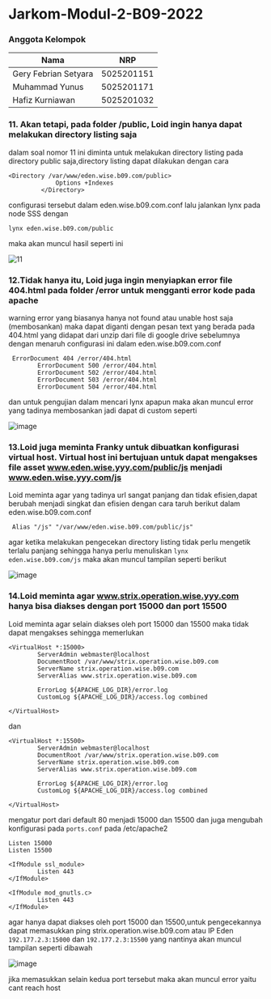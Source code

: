 # Jarkom-Modul-2-B09-2022

### Anggota Kelompok
| Nama                 | NRP        |
|----------------------|------------|
| Gery Febrian Setyara | 5025201151 |
| Muhammad Yunus       | 5025201171 |
| Hafiz Kurniawan      | 5025201032 |


### 11. Akan tetapi, pada folder /public, Loid ingin hanya dapat melakukan directory listing saja

dalam soal nomor 11 ini diminta untuk melakukan directory listing pada directory public saja,directory listing dapat dilakukan dengan cara
```
<Directory /var/www/eden.wise.b09.com/public>
             Options +Indexes
         </Directory>
```
configurasi tersebut dalam eden.wise.b09.com.conf lalu jalankan lynx pada node SSS dengan
```
lynx eden.wise.b09.com/public
```
maka akan muncul hasil seperti ini

![11](https://user-images.githubusercontent.com/92217354/198834835-e7448a41-ae72-41a0-a9c1-5b8c6332cde6.jpeg)

### 12.Tidak hanya itu, Loid juga ingin menyiapkan error file 404.html pada folder /error untuk mengganti error kode pada apache

warning error yang biasanya hanya not found atau unable host saja (membosankan) maka dapat diganti dengan pesan text yang  berada pada 404.html yang didapat dari unzip dari file di google drive sebelumnya dengan menaruh configurasi ini dalam eden.wise.b09.com.conf
```
 ErrorDocument 404 /error/404.html
        ErrorDocument 500 /error/404.html
        ErrorDocument 502 /error/404.html
        ErrorDocument 503 /error/404.html
        ErrorDocument 504 /error/404.html
```
dan untuk pengujian dalam mencari lynx apapun maka akan muncul error yang tadinya membosankan jadi dapat di custom seperti

![image](https://user-images.githubusercontent.com/92217354/198835044-d3dc3244-5a92-4e3c-9c13-e82aac8dc475.png)

### 13.Loid juga meminta Franky untuk dibuatkan konfigurasi virtual host. Virtual host ini bertujuan untuk dapat mengakses file asset www.eden.wise.yyy.com/public/js menjadi www.eden.wise.yyy.com/js

Loid meminta agar yang tadinya url sangat panjang dan tidak efisien,dapat berubah menjadi singkat dan efisien dengan cara taruh berikut dalam eden.wise.b09.com.conf

```
 Alias "/js" "/var/www/eden.wise.b09.com/public/js"
```
agar ketika melakukan pengecekan directory listing tidak perlu mengetik terlalu panjang sehingga hanya perlu menuliskan `lynx eden.wise.b09.com/js` maka akan muncul tampilan seperti berikut 

![image](https://user-images.githubusercontent.com/92217354/198835225-9b892a81-875d-4bf5-878b-149976ed5ab4.png)

### 14.Loid meminta agar www.strix.operation.wise.yyy.com hanya bisa diakses dengan port 15000 dan port 15500

Loid meminta agar selain diakses oleh port 15000 dan 15500 maka tidak dapat mengakses sehingga memerlukan 
```
<VirtualHost *:15000>
        ServerAdmin webmaster@localhost
        DocumentRoot /var/www/strix.operation.wise.b09.com
        ServerName strix.operation.wise.b09.com
        ServerAlias www.strix.operation.wise.b09.com

        ErrorLog ${APACHE_LOG_DIR}/error.log
        CustomLog ${APACHE_LOG_DIR}/access.log combined

</VirtualHost>
```
dan
```
<VirtualHost *:15500>
        ServerAdmin webmaster@localhost
        DocumentRoot /var/www/strix.operation.wise.b09.com
        ServerName strix.operation.wise.b09.com
        ServerAlias www.strix.operation.wise.b09.com

        ErrorLog ${APACHE_LOG_DIR}/error.log
        CustomLog ${APACHE_LOG_DIR}/access.log combined

</VirtualHost>
```
mengatur port dari default 80 menjadi 15000 dan 15500 dan juga mengubah konfigurasi pada `ports.conf` pada /etc/apache2 
```
Listen 15000
Listen 15500

<IfModule ssl_module>
        Listen 443
</IfModule>

<IfModule mod_gnutls.c>
        Listen 443
</IfModule>
```
agar hanya dapat diakses oleh port 15000 dan 15500,untuk pengecekannya dapat memasukkan ping strix.operation.wise.b09.com atau IP Eden `192.177.2.3:15000` dan `192.177.2.3:15500` yang nantinya akan muncul tampilan seperti dibawah

![image](https://user-images.githubusercontent.com/92217354/198835456-59f95d9d-9a50-4f36-8dac-eb8ca35e6d04.png)

jika memasukkan selain kedua port tersebut maka akan muncul error yaitu cant reach host  
